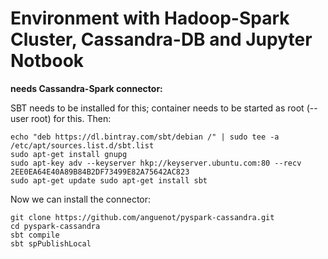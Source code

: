 # Environment with Hadoop-Spark Cluster, Cassandra-DB and Jupyter Notbook

**needs Cassandra-Spark connector:**


SBT needs to be installed for this; container needs to be started as root (-- user root) for this. Then:

```
echo "deb https://dl.bintray.com/sbt/debian /" | sudo tee -a /etc/apt/sources.list.d/sbt.list
sudo apt-get install gnupg
sudo apt-key adv --keyserver hkp://keyserver.ubuntu.com:80 --recv 2EE0EA64E40A89B84B2DF73499E82A75642AC823
sudo apt-get update sudo apt-get install sbt
```

Now we can install the connector:

```
git clone https://github.com/anguenot/pyspark-cassandra.git
cd pyspark-cassandra
sbt compile
sbt spPublishLocal
```
